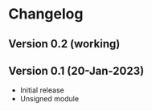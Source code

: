 # Changelog

## Version 0.2 (working)

## Version 0.1 (20-Jan-2023)
* Initial release
* Unsigned module